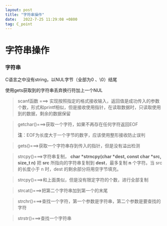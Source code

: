 ```yaml
---
layout: post
title: "字符串操作" 
date:   2022-7-25 11:29:08 +0800
tag: C_point
---
```


# 字符串操作

### 字符串

C语言之中没有string，以NUL字节（全部为0 、\0）结尾

使用gets获取到的字符串丢弃换行符加上一个NUL

> scanf函数 ===> 实现按照指定的格式接收输入，返回值是成功传入的参数个数，形式和printf相似，但是接收使用指针，在读取数据时，只读取使用到的数据，剩余的数据保留

> getchar()===>获取一个字符，如果不再存在任何字符返回EOF
>
> **注**：EOF为长度大于一个字节的数字，应该使用整形接收防止误判

> gets()===>获取一个字符串存到传入的指针，但是没有溢出检测

> strcpy()===>字符串复制， **char \*strncpy(char \*dest, const char \*src, size_t n)** 把 **src** 所指向的字符串复制到 								**dest**，最多复制 **n** 个字符。当 src 的长度小于 n 时，dest 的剩余部分将用空字节填充。

> strcpy()===>和上面类似，但是没有限定字符的个数，进行全部复制

> strcat()===>把第二个字符串加到第一个的末尾

> strchr()===>查找一个字符，第一个参数是字符串，第二个参数是要查找的字符

> strstr()===>查找一个字符串
